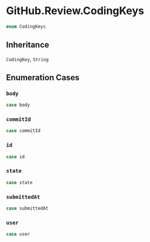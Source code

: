 # GitHub.Review.CodingKeys

``` swift
enum CodingKeys
```

## Inheritance

`CodingKey`, `String`

## Enumeration Cases

### `body`

``` swift
case body
```

### `commitId`

``` swift
case commitId
```

### `id`

``` swift
case id
```

### `state`

``` swift
case state
```

### `submittedAt`

``` swift
case submittedAt
```

### `user`

``` swift
case user
```
